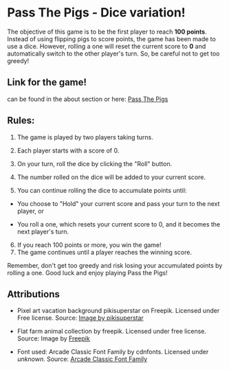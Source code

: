 # Pass The Pigs - Dice variation!

The objective of this game is to be the first player to reach **100 points**. Instead of using flipping pigs to score points, the game has been made to use a dice. However, rolling a one will reset the current score to **0** and automatically switch to the other player's turn. So, be careful not to get too greedy!

## Link for the game!
can be found in the about section or here: <a href="https://motech99.github.io/pass-the-pigs/#">Pass The Pigs</a>

## Rules:
1. The game is played by two players taking turns.

2. Each player starts with a score of 0.

3. On your turn, roll the dice by clicking the "Roll" button.

4. The number rolled on the dice will be added to your current score.

5. You can continue rolling the dice to accumulate points until:
  * You choose to "Hold" your current score and pass your turn to the next player, or

  * You roll a one, which resets your current score to 0, and it becomes the next player's turn.

6. If you reach 100 points or more, you win the game!
7. The game continues until a player reaches the winning score.

Remember, don't get too greedy and risk losing your accumulated points by rolling a one. Good luck and enjoy playing Pass the Pigs!

## Attributions
 
 - Pixel art vacation background pikisuperstar on Freepik. 
 Licensed under Free license. Source: <a href="https://www.freepik.com/free-vector/pixel-art-vacation-background_29019073.htm#query=pixel%20background&position=2&from_view=search&track=ais">Image by pikisuperstar</a> 

- Flat farm animal collection by freepik. Licensed under free license. Source: Image by <a href="https://www.freepik.com/free-vector/flat-farm-animal-collection_4549863.htm#query=pig%20pixel&position=0&from_view=keyword&track=ais">Freepik</a>

- Font used: Arcade Classic Font Family by cdnfonts. Licensed under *unknown*. Source: <a href="https://www.cdnfonts.com/arcade-classic.font">Arcade Classic Font Family</a>